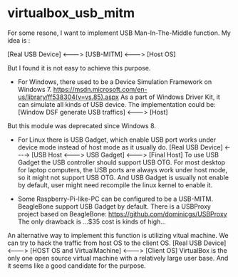 # virtualbox_usb_mitm

For some resone, I want to implement USB Man-In-The-Middle function. 
My idea is :

[Real USB Device]  <---> [USB-MITM] <---> [Host OS]

But I found it is not easy to achieve this purpose.

- For Windows, there used to be a Device Simulation Framework on Windows 7. https://msdn.microsoft.com/en-us/library/ff538304(v=vs.85).aspx As a part of Windows Driver Kit, it can simulate all kinds of USB device. The implementation could be:
[Window DSF generate USB traffics] <---> [Host] 

But this module was deprecated since Windows 8. 

- For Linux there is USB Gadget, which enable USB port works under device mode instead of host mode as it usually do. 
[Real USB Device] <----> [USB Host <---> USB Gadget] <---> [Final Host]
To use USB Gadget the USB controller should support USB OTG. For most desktop for laptop computers, the USB ports are always work under host mode, so it might not support USB OTG. And USB Gadget is usually not enable by default, user might need recompile the linux kernel to enable it.

- Some Raspberry-Pi-like-PC can be configured to be a USB-MITM. BeagleBone support USB Gadget by default. There is a USBProxy project based on BeagleBone: https://github.com/dominicgs/USBProxy
The only drawback is ...$35 cost is kinds of high...

An alternative way to implement this function is utilizing vitual machine. We can try to hack the traffic from host OS to the client OS. 
[Real USB Device] <---> [HOST OS and VirtualMachine] <---> [Client OS]
VirtualBox is the only one open source virtual machine with a relatively large user base. And it seems like a good candidate for the purpose.






